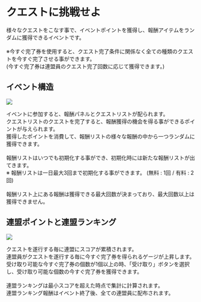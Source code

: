 # クエストに挑戦せよ

様々なクエストをこなす事で、イベントポイントを獲得し、報酬アイテムをランダムに獲得できるイベントです。<br>
<br>
※今すぐ完了券を使用すると、クエスト完了条件に関係なく全ての種類のクエストを今すぐ完了させる事ができます。<br>
(今すぐ完了券は連盟員のクエスト完了回数に応じて獲得できます。)<br>


## イベント構造

![](http://d3bbxo4nelobc3.cloudfront.net/html/img/help/703_001questevent.jpg)

イベントに参加すると、報酬パネルとクエストリストが配られます。<br>
クエストリストのクエストを完了すると、報酬獲得の機会を得る事ができるポイントが与えられます。<br>
獲得したポイントを消費して、報酬リストの様々な報酬の中から一つランダムに獲得できます。<br>
<br>
報酬リストはいつでも初期化する事ができ、初期化時には新たな報酬リストが出てきます。<br>
※ 報酬リストは一日最大3回まで初期化する事ができます。 (無料 : 1回 / 有料 : 2回)<br>
<br>
報酬リスト上にある報酬は獲得できる最大回数が決まっており、最大回数以上は獲得できません。<br>


## 連盟ポイントと連盟ランキング

![](http://d3bbxo4nelobc3.cloudfront.net/html/img/help/703_002questevent.jpg)

クエストを遂行する毎に連盟にスコアが累積されます。<br>
連盟員がクエストを遂行する毎に今すぐ完了券を得られるゲージが上昇します。<br>
受け取り可能な今すぐ完了券の個数が1個以上の時、「受け取り」ボタンを選択し、受け取り可能な個数の今すぐ完了券を獲得できます。<br>
<br>
連盟ランキングは最小スコアを超えた時点で集計に計算されます。<br>
連盟ランキング報酬はイベント終了後、全ての連盟員に配布されます。

